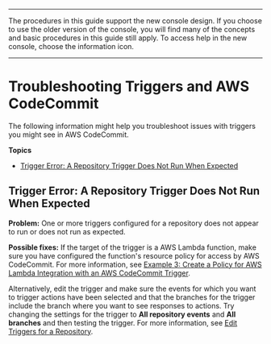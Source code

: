 --------

 The procedures in this guide support the new console design\. If you choose to use the older version of the console, you will find many of the concepts and basic procedures in this guide still apply\. To access help in the new console, choose the information icon\.

--------

# Troubleshooting Triggers and AWS CodeCommit<a name="troubleshooting-ti"></a>

The following information might help you troubleshoot issues with triggers you might see in AWS CodeCommit\.

**Topics**
+ [Trigger Error: A Repository Trigger Does Not Run When Expected](#troubleshooting-ti1)

## Trigger Error: A Repository Trigger Does Not Run When Expected<a name="troubleshooting-ti1"></a>

**Problem:** One or more triggers configured for a repository does not appear to run or does not run as expected\.

**Possible fixes:** If the target of the trigger is a AWS Lambda function, make sure you have configured the function's resource policy for access by AWS CodeCommit\. For more information, see [Example 3: Create a Policy for AWS Lambda Integration with an AWS CodeCommit Trigger](auth-and-access-control-iam-identity-based-access-control.md#access-permissions-lambda-int)\.

Alternatively, edit the trigger and make sure the events for which you want to trigger actions have been selected and that the branches for the trigger include the branch where you want to see responses to actions\. Try changing the settings for the trigger to **All repository events** and **All branches** and then testing the trigger\. For more information, see [Edit Triggers for a Repository](how-to-notify-edit.md)\.